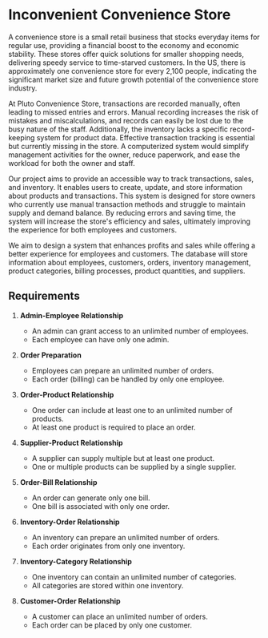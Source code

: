 # Inconvenient Convenience Store

A convenience store is a small retail business that stocks everyday items for regular use, providing a financial boost to the economy and economic stability. These stores offer quick solutions for smaller shopping needs, delivering speedy service to time-starved customers. In the US, there is approximately one convenience store for every 2,100 people, indicating the significant market size and future growth potential of the convenience store industry.

At Pluto Convenience Store, transactions are recorded manually, often leading to missed entries and errors. Manual recording increases the risk of mistakes and miscalculations, and records can easily be lost due to the busy nature of the staff. Additionally, the inventory lacks a specific record-keeping system for product data. Effective transaction tracking is essential but currently missing in the store. A computerized system would simplify management activities for the owner, reduce paperwork, and ease the workload for both the owner and staff.

Our project aims to provide an accessible way to track transactions, sales, and inventory. It enables users to create, update, and store information about products and transactions. This system is designed for store owners who currently use manual transaction methods and struggle to maintain supply and demand balance. By reducing errors and saving time, the system will increase the store's efficiency and sales, ultimately improving the experience for both employees and customers.

We aim to design a system that enhances profits and sales while offering a better experience for employees and customers. The database will store information about employees, customers, orders, inventory management, product categories, billing processes, product quantities, and suppliers.

## Requirements

1. **Admin-Employee Relationship**
   - An admin can grant access to an unlimited number of employees.
   - Each employee can have only one admin.

2. **Order Preparation**
   - Employees can prepare an unlimited number of orders.
   - Each order (billing) can be handled by only one employee.

3. **Order-Product Relationship**
   - One order can include at least one to an unlimited number of products.
   - At least one product is required to place an order.

4. **Supplier-Product Relationship**
   - A supplier can supply multiple but at least one product.
   - One or multiple products can be supplied by a single supplier.

5. **Order-Bill Relationship**
   - An order can generate only one bill.
   - One bill is associated with only one order.

6. **Inventory-Order Relationship**
   - An inventory can prepare an unlimited number of orders.
   - Each order originates from only one inventory.

7. **Inventory-Category Relationship**
   - One inventory can contain an unlimited number of categories.
   - All categories are stored within one inventory.

8. **Customer-Order Relationship**
   - A customer can place an unlimited number of orders.
   - Each order can be placed by only one customer.
